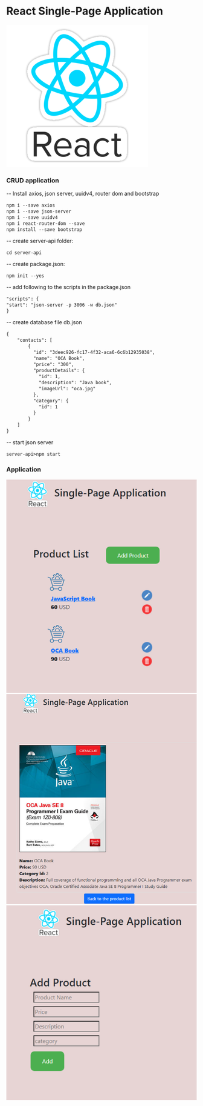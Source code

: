 # React Single-Page Application
![React](src/images/react_2.png)

### CRUD application  

-- Install axios, json server, uuidv4, router dom and bootstrap

    npm i --save axios
    npm i --save json-server
    npm i --save uuidv4
    npm i react-router-dom --save
    npm install --save bootstrap

-- create server-api folder:

    cd server-api

-- create package.json:

    npm init --yes

-- add following to the scripts in the package.json

    "scripts": {
    "start": "json-server -p 3006 -w db.json"
    }

-- create database file db.json

    {
        "contacts": [
            {
              "id": "3deec926-fc17-4f32-aca6-6c6b12935038",
              "name": "OCA Book",
              "price": "300",
              "productDetails": {
                "id": 1,
                "description": "Java book",
                "imageUrl": "oca.jpg"
              },
              "category": {
                "id": 1
              }
            }
        ]
    }

-- start json server

    server-api>npm start

### Application
![React](src/images/spa.png)
![React](src/images/book.png)
![React](src/images/add.png)
